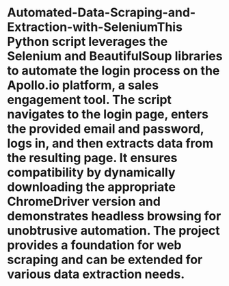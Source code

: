 # Automated-Data-Scraping-and-Extraction-with-SeleniumThis Python script leverages the Selenium and BeautifulSoup libraries to automate the login process on the Apollo.io platform, a sales engagement tool. The script navigates to the login page, enters the provided email and password, logs in, and then extracts data from the resulting page. It ensures compatibility by dynamically downloading the appropriate ChromeDriver version and demonstrates headless browsing for unobtrusive automation. The project provides a foundation for web scraping and can be extended for various data extraction needs.
